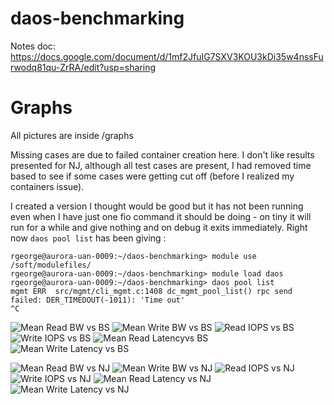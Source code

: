 # daos-benchmarking
Notes doc: https://docs.google.com/document/d/1mf2JfuIG7SXV3KOU3kDi35w4nssFurwodq81qu-ZrRA/edit?usp=sharing 

# Graphs
All pictures are inside /graphs

Missing cases are due to failed container creation here. I don't like results presented for NJ, although all test cases are present, I had removed time based to see if some cases were getting cut off (before I realized my containers issue). 

I created a version I thought would be good but it has not been running even when I have just one fio command it should be doing - on tiny it will run for a while and give nothing and on debug it exits immediately. Right now `daos pool list` has been giving :

```
rgeorge@aurora-uan-0009:~/daos-benchmarking> module use /soft/modulefiles/
rgeorge@aurora-uan-0009:~/daos-benchmarking> module load daos
rgeorge@aurora-uan-0009:~/daos-benchmarking> daos pool list
mgmt ERR  src/mgmt/cli_mgmt.c:1408 dc_mgmt_pool_list() rpc send failed: DER_TIMEDOUT(-1011): 'Time out'
^C
```

![Mean Read BW vs BS](graphs/read_bw_mean_gb-bs.svg)
![Mean Write BW vs BS](graphs/write_bw_mean_gb-bs.svg)
![Read IOPS vs BS](graphs/read_iops-bs.svg)
![Write IOPS vs BS](graphs/write_iops-bs.svg)
![Mean Read Latencyvs BS](graphs/read_lat_mean_us-bs.svg)
![Mean Write Latency vs BS](graphs/write_lat_mean_us-bs.svg)

![Mean Read BW vs NJ](graphs/read_bw_mean_gb-nj.svg)
![Mean Write BW vs NJ](graphs/write_bw_mean_gb-nj.svg)
![Read IOPS vs NJ](graphs/read_iops-nj.svg)
![Write IOPS vs NJ](graphs/write_iops-nj.svg)
![Mean Read Latency vs NJ](graphs/read_lat_mean_us-nj.svg)
![Mean Write Latency vs NJ](graphs/write_lat_mean_us-nj.svg)

